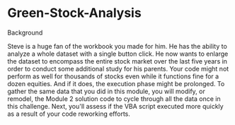 # Green-Stock-Analysis
Background

Steve is a huge fan of the workbook you made for him. He has the ability to analyze a whole dataset with a single button click. He now wants to enlarge the dataset to encompass the entire stock market over the last five years in order to conduct some additional study for his parents. Your code might not perform as well for thousands of stocks even while it functions fine for a dozen equities. And if it does, the execution phase might be prolonged.
To gather the same data that you did in this module, you will modify, or remodel, the Module 2 solution code to cycle through all the data once in this challenge. Next, you'll assess if the VBA script executed more quickly as a result of your code reworking efforts.
